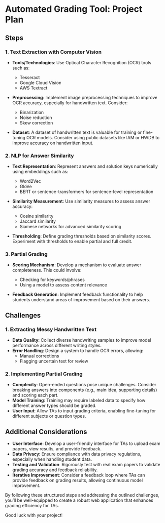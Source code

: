 # Automated Grading Tool: Project Plan

## Steps

### 1. Text Extraction with Computer Vision
- **Tools/Technologies**: Use Optical Character Recognition (OCR) tools such as:
  - Tesseract
  - Google Cloud Vision
  - AWS Textract

- **Preprocessing**: Implement image preprocessing techniques to improve OCR accuracy, especially for handwritten text. Consider:
  - Binarization
  - Noise reduction
  - Skew correction

- **Dataset**: A dataset of handwritten text is valuable for training or fine-tuning OCR models. Consider using public datasets like IAM or HWDB to improve accuracy on handwritten input.

### 2. NLP for Answer Similarity
- **Text Representation**: Represent answers and solution keys numerically using embeddings such as:
  - Word2Vec
  - GloVe
  - BERT or sentence-transformers for sentence-level representation

- **Similarity Measurement**: Use similarity measures to assess answer accuracy:
  - Cosine similarity
  - Jaccard similarity
  - Siamese networks for advanced similarity scoring

- **Thresholding**: Define grading thresholds based on similarity scores. Experiment with thresholds to enable partial and full credit.

### 3. Partial Grading
- **Scoring Mechanism**: Develop a mechanism to evaluate answer completeness. This could involve:
  - Checking for keywords/phrases
  - Using a model to assess content relevance

- **Feedback Generation**: Implement feedback functionality to help students understand areas of improvement based on their answers.

## Challenges

### 1. Extracting Messy Handwritten Text
- **Data Quality**: Collect diverse handwriting samples to improve model performance across different writing styles.
- **Error Handling**: Design a system to handle OCR errors, allowing:
  - Manual corrections
  - Flagging uncertain text for review

### 2. Implementing Partial Grading
- **Complexity**: Open-ended questions pose unique challenges. Consider breaking answers into components (e.g., main idea, supporting details) and scoring each part.
- **Model Training**: Training may require labeled data to specify how different answer types should be graded.
- **User Input**: Allow TAs to input grading criteria, enabling fine-tuning for different subjects or question types.

## Additional Considerations
- **User Interface**: Develop a user-friendly interface for TAs to upload exam papers, view results, and provide feedback.
- **Data Privacy**: Ensure compliance with data privacy regulations, especially when handling student data.
- **Testing and Validation**: Rigorously test with real exam papers to validate grading accuracy and feedback reliability.
- **Iterative Improvement**: Consider a feedback loop where TAs can provide feedback on grading results, allowing continuous model improvement.

By following these structured steps and addressing the outlined challenges, you’ll be well-equipped to create a robust web application that enhances grading efficiency for TAs.

Good luck with your project!